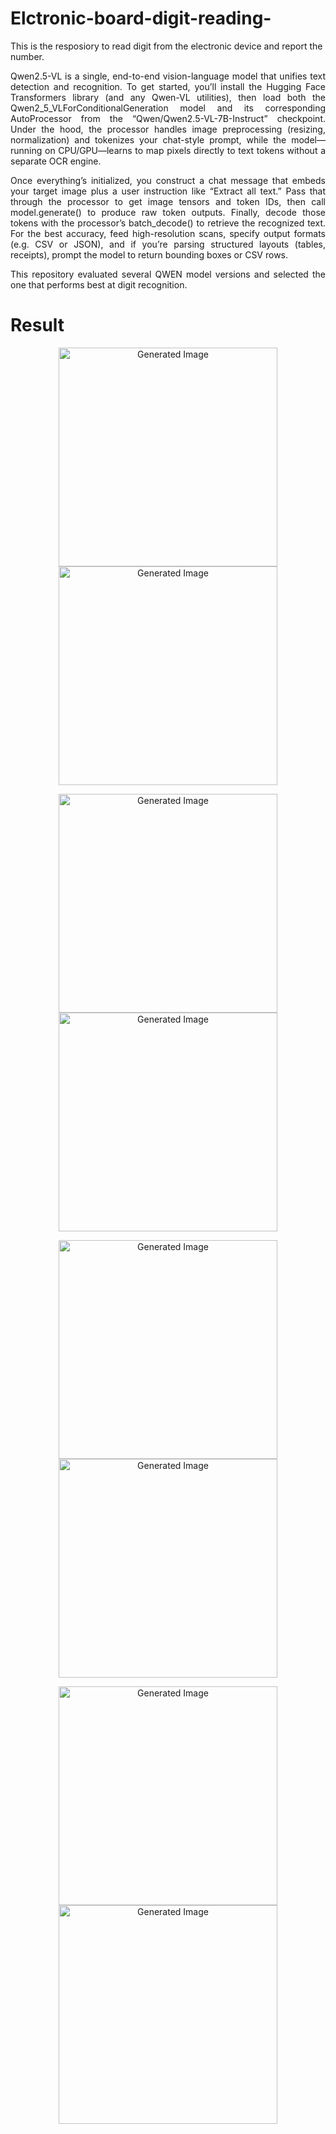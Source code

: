 # Elctronic-board-digit-reading-
This is the resposiory to read digit from the electronic device and report the number.

<p align="justify"> Qwen2.5-VL is a single, end-to-end vision-language model that unifies text detection and recognition. To get started, you’ll install the Hugging Face Transformers library (and any Qwen-VL utilities), then load both the Qwen2_5_VLForConditionalGeneration model and its corresponding AutoProcessor from the “Qwen/Qwen2.5-VL-7B-Instruct” checkpoint. Under the hood, the processor handles image preprocessing (resizing, normalization) and tokenizes your chat-style prompt, while the model—running on CPU/GPU—learns to map pixels directly to text tokens without a separate OCR engine. </p>

<p align="justify"> Once everything’s initialized, you construct a chat message that embeds your target image plus a user instruction like “Extract all text.” Pass that through the processor to get image tensors and token IDs, then call model.generate() to produce raw token outputs. Finally, decode those tokens with the processor’s batch_decode() to retrieve the recognized text. For the best accuracy, feed high-resolution scans, specify output formats (e.g. CSV or JSON), and if you’re parsing structured layouts (tables, receipts), prompt the model to return bounding boxes or CSV rows.  </p>

<p align="justify"> This repository evaluated several QWEN model versions and selected the one that performs best at digit recognition. </p>

# Result
<p align="center">
  <img src="https://github.com/user-attachments/assets/c37c9fb8-a79c-4796-b7c9-16ba5fe56059" width="350" title="Generated Image">
  <img src="https://github.com/user-attachments/assets/bdf3255c-1e78-40bf-8ac8-35b5ec59ba45" width="350" title="Generated Image">
</p>

<p align="center">
  <img src="https://github.com/user-attachments/assets/00917038-2415-4029-94d5-7537baa12a20" width="350" title="Generated Image">
  <img src="https://github.com/user-attachments/assets/d4cec710-4324-4156-9a2f-7a60824cd523" width="350" title="Generated Image">
</p>

<p align="center">
  <img src="https://github.com/user-attachments/assets/44e626bb-d1fa-490a-b28b-25ea251956a2" width="350" title="Generated Image">
  <img src="https://github.com/user-attachments/assets/374b2f36-4724-45ff-870c-a5fe2e48809b" width="350" title="Generated Image">
</p>

<p align="center">
  <img src="https://github.com/user-attachments/assets/7108d9bb-84a2-441d-937e-1ed18d177675" width="350" title="Generated Image">
  <img src="https://github.com/user-attachments/assets/5bd4c754-c40b-43ad-bca3-838eadd01145" width="350" title="Generated Image">
</p>

